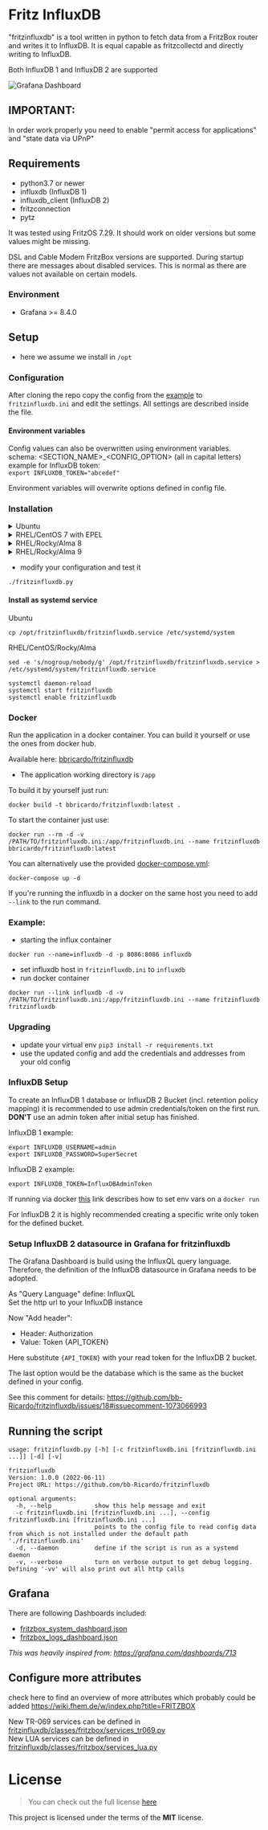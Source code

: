 # Fritz InfluxDB

"fritzinfluxdb" is a tool written in python to fetch data from a FritzBox router and writes it to InfluxDB.
It is equal capable as fritzcollectd and directly writing to InfluxDB.

Both InfluxDB 1 and InfluxDB 2 are supported

![Grafana Dashboard](grafana/grafana_dashboard.png)


## IMPORTANT:
In order work properly you need to enable "permit access for applications" and "state data via UPnP"


## Requirements
* python3.7 or newer
* influxdb (InfluxDB 1)
* influxdb_client (InfluxDB 2)
* fritzconnection
* pytz

It was tested using FritzOS 7.29. It should work on older versions but some values might be missing.

DSL and Cable Modem FritzBox versions are supported. During startup there are messages about disabled services.
This is normal as there are values not available on certain models.

### Environment
* Grafana >= 8.4.0

## Setup
* here we assume we install in `/opt`

### Configuration

After cloning the repo copy the config from the [example](fritzinfluxdb-sample.ini)
to ```fritzinfluxdb.ini``` and edit the settings. All settings are described inside the file.

#### Environment variables

Config values can also be overwritten using environment variables.<br>
schema: <SECTION_NAME>_<CONFIG_OPTION> (all in capital letters)<br>
example for InfluxDB token:<br>
`export INFLUXDB_TOKEN="abcedef"`

Environment variables will overwrite options defined in config file.

### Installation
<details>
    <summary>Ubuntu</summary>

```shell
sudo apt-get install python3-virtualenv
cd /opt
git clone https://github.com/bb-Ricardo/fritzinfluxdb.git
cd fritzinfluxdb
virtualenv -p python3 .venv
. .venv/bin/activate
pip3 install -r requirements.txt
```
</details>
<details>
    <summary>RHEL/CentOS 7 with EPEL</summary>

```shell
yum install git python36-virtualenv
cd /opt
git clone https://github.com/bb-Ricardo/fritzinfluxdb.git
cd fritzinfluxdb
virtualenv-3 .venv
. .venv/bin/activate
pip3 install -r requirements.txt
```
</details>
<details>
    <summary>RHEL/Rocky/Alma 8</summary>

```shell
dnf install git-core python3-virtualenv
cd /opt
git clone https://github.com/bb-Ricardo/fritzinfluxdb.git
cd fritzinfluxdb
virtualenv-3 .venv
. .venv/bin/activate
pip3 install -r requirements.txt
```
</details>
<details>
    <summary>RHEL/Rocky/Alma 9</summary>

```shell
dnf install git-core
cd /opt
git clone https://github.com/bb-Ricardo/fritzinfluxdb.git
cd fritzinfluxdb
python3 -m venv .venv
. .venv/bin/activate
pip3 install -r requirements.txt
```
</details>

* modify your configuration and test it
```
./fritzinfluxdb.py
```

#### Install as systemd service
Ubuntu
```
cp /opt/fritzinfluxdb/fritzinfluxdb.service /etc/systemd/system
```
RHEL/CentOS/Rocky/Alma
```
sed -e 's/nogroup/nobody/g' /opt/fritzinfluxdb/fritzinfluxdb.service > /etc/systemd/system/fritzinfluxdb.service
```

```
systemctl daemon-reload
systemctl start fritzinfluxdb
systemctl enable fritzinfluxdb
```

### Docker

Run the application in a docker container. You can build it yourself or use the ones from docker hub.

Available here: [bbricardo/fritzinfluxdb](https://hub.docker.com/r/bbricardo/fritzinfluxdb)

* The application working directory is ```/app```

To build it by yourself just run:
```shell
docker build -t bbricardo/fritzinfluxdb:latest .
```

To start the container just use:
```shell
docker run --rm -d -v /PATH/TO/fritzinfluxdb.ini:/app/fritzinfluxdb.ini --name fritzinfluxdb bbricardo/fritzinfluxdb:latest
```

You can alternatively use the provided [docker-compose.yml](docker-compose.yml):
```
docker-compose up -d
```
If you're running the influxdb in a docker on the same host you need to add `--link` to the run command.

### Example:
* starting the influx container
```
docker run --name=influxdb -d -p 8086:8086 influxdb
```
* set influxdb host in `fritzinfluxdb.ini` to `influxdb`
* run docker container
```
docker run --link influxdb -d -v /PATH/TO/fritzinfluxdb.ini:/app/fritzinfluxdb.ini --name fritzinfluxdb fritzinfluxdb
```

### Upgrading

* update your virtual env `pip3 install -r requirements.txt`
* use the updated config and add the credentials and addresses from your old config

### InfluxDB Setup

To create an InfluxDB 1 database or InfluxDB 2 Bucket (incl. retention policy mapping) it is recommended to use
admin credentials/token on the first run. **DON'T** use an admin token after initial setup has finished.

InfluxDB 1 example:
```shell
export INFLUXDB_USERNAME=admin
export INFLUXDB_PASSWORD=SuperSecret
```

InfluxDB 2 example:
```shell
export INFLUXDB_TOKEN=InfluxDBAdminToken
```

If running via docker [this](https://docs.docker.com/engine/reference/commandline/run/#set-environment-variables--e---env---env-file)
link describes how to set env vars on a `docker run`

For InfluxDB 2 it is highly recommended creating a specific write only token for the defined bucket.

### Setup InfluxDB 2 datasource in Grafana for fritzinfluxdb

The Grafana Dashboard is build using the InfluxQL query language. Therefore, the definition of the InfluxDB datasource
in Grafana needs to be adopted.

As "Query Language" define: InfluxQL<br>
Set the http url to your InfluxDB instance

Now "Add header":<br>
* Header: Authorization
* Value: Token {API_TOKEN}

Here substitute `{API_TOKEN}` with your read token for the InfluxDB 2 bucket.

The last option would be the database which is the same as the bucket defined in your config.

See this comment for details: https://github.com/bb-Ricardo/fritzinfluxdb/issues/18#issuecomment-1073066993

## Running the script
```
usage: fritzinfluxdb.py [-h] [-c fritzinfluxdb.ini [fritzinfluxdb.ini ...]] [-d] [-v]

fritzinfluxdb
Version: 1.0.0 (2022-06-11)
Project URL: https://github.com/bb-Ricardo/fritzinfluxdb

optional arguments:
  -h, --help            show this help message and exit
  -c fritzinfluxdb.ini [fritzinfluxdb.ini ...], --config fritzinfluxdb.ini [fritzinfluxdb.ini ...]
                        points to the config file to read config data from which is not installed under the default path './fritzinfluxdb.ini'
  -d, --daemon          define if the script is run as a systemd daemon
  -v, --verbose         turn on verbose output to get debug logging. Defining '-vv' will also print out all http calls
```

## Grafana

There are following Dashboards included:
* [fritzbox_system_dashboard.json](grafana/fritzbox_system_dashboard.json)
* [fritzbox_logs_dashboard.json](grafana/fritzbox_logs_dashboard.json)

*This was heavily inspired from: https://grafana.com/dashboards/713*

## Configure more attributes

check here to find an overview of more attributes which probably could be added
https://wiki.fhem.de/w/index.php?title=FRITZBOX

New TR-069 services can be defined in [fritzinfluxdb/classes/fritzbox/services_tr069.py](fritzinfluxdb/classes/fritzbox/services_tr069.py)<br>
New LUA services can be defined in [fritzinfluxdb/classes/fritzbox/services_lua.py](fritzinfluxdb/classes/fritzbox/services_lua.py)

# License
>You can check out the full license [here](LICENSE.txt)

This project is licensed under the terms of the **MIT** license.
